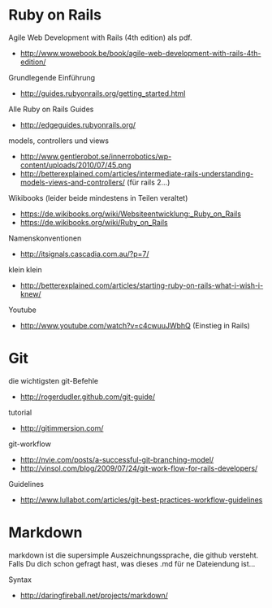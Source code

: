 Ruby on Rails
=============

Agile Web Development with Rails (4th edition) als pdf. 
- http://www.wowebook.be/book/agile-web-development-with-rails-4th-edition/

Grundlegende Einführung
- http://guides.rubyonrails.org/getting_started.html

Alle Ruby on Rails Guides
- http://edgeguides.rubyonrails.org/

models, controllers und views
- http://www.gentlerobot.se/innerrobotics/wp-content/uploads/2010/07/45.png
- http://betterexplained.com/articles/intermediate-rails-understanding-models-views-and-controllers/
  (für rails 2…)

Wikibooks (leider beide mindestens in Teilen veraltet)
- https://de.wikibooks.org/wiki/Websiteentwicklung:_Ruby_on_Rails
- https://de.wikibooks.org/wiki/Ruby_on_Rails

Namenskonventionen
- http://itsignals.cascadia.com.au/?p=7/

klein klein
- http://betterexplained.com/articles/starting-ruby-on-rails-what-i-wish-i-knew/

Youtube
- http://www.youtube.com/watch?v=c4cwuuJWbhQ (Einstieg in Rails)

Git
===

die wichtigsten git-Befehle
- http://rogerdudler.github.com/git-guide/

tutorial
- http://gitimmersion.com/

git-workflow
- http://nvie.com/posts/a-successful-git-branching-model/
- http://vinsol.com/blog/2009/07/24/git-work-flow-for-rails-developers/

Guidelines
- http://www.lullabot.com/articles/git-best-practices-workflow-guidelines

Markdown
========

markdown ist die supersimple Auszeichnungssprache, die github versteht. Falls
Du dich schon gefragt hast, was dieses .md für ne Dateiendung ist…

Syntax
- http://daringfireball.net/projects/markdown/
